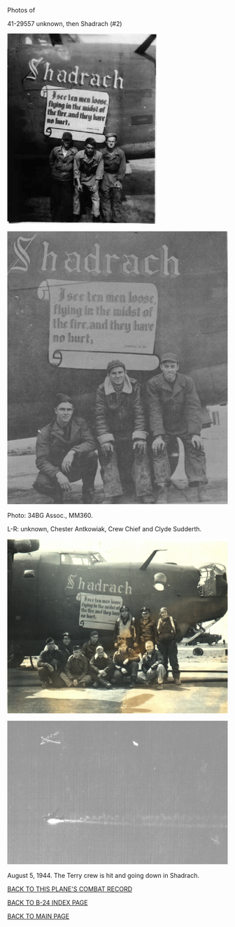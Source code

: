 
Photos of 






 




41-29557 unknown, then Shadrach (#2)  
  

![](41-29557b.jpg)  
  

![](41-29557c.jpg)  

Photo: 34BG Assoc., MM360.  

L-R: unknown, Chester Antkowiak, Crew Chief and Clyde Sudderth.  
  

![](41-29557.jpg)  
  

![](41-29557a.jpg)  

August 5, 1944\. The Terry crew is hit and going down in Shadrach.  
  

[BACK TO THIS PLANE'S COMBAT RECORD](b24s/41-29557.md)  

[BACK TO B-24 INDEX PAGE](000b24s.md)  

[BACK TO MAIN PAGE](index.html)


